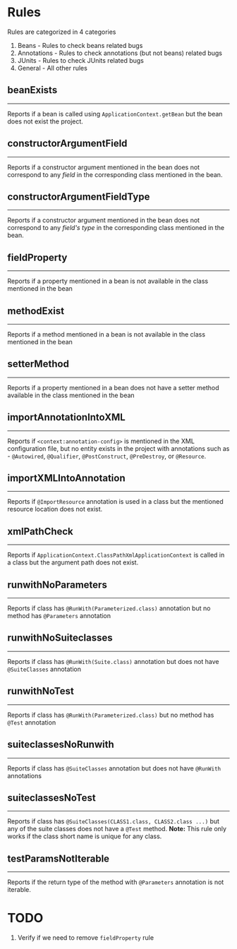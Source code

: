 # Rules
Rules are categorized in 4 categories</br>
1. Beans - Rules to check beans related bugs
2. Annotations - Rules to check annotations (but not beans) related bugs
3. JUnits - Rules to check JUnits related bugs
4. General - All other rules

## beanExists
---------------
Reports if a bean is called using `ApplicationContext.getBean` but the bean does not exist the project.

## constructorArgumentField
---------------
Reports if a constructor argument mentioned in the bean does not correspond to any *field* in the corresponding class mentioned in the bean.

## constructorArgumentFieldType
---------------
Reports if a constructor argument mentioned in the bean does not correspond to any *field's type* in the corresponding class mentioned in the bean.

## fieldProperty
---------------
Reports if a property mentioned in a bean is not available in the class mentioned in the bean

## methodExist
---------------
Reports if a method mentioned in a bean is not available in the class mentioned in the bean

## setterMethod
---------------
Reports if a property mentioned in a bean does not have a setter method available in the class mentioned in the bean

## importAnnotationIntoXML
---------------
Reports if `<context:annotation-config>` is mentioned in the XML configuration file, but no entity exists in the project with annotations such as - `@Autowired`, `@Qualifier`, `@PostConstruct`, `@PreDestroy`, or `@Resource`.

## importXMLIntoAnnotation
---------------
Reports if `@ImportResource` annotation is used in a class but the mentioned resource location does not exist.

## xmlPathCheck
---------------
Reports if `ApplicationContext.ClassPathXmlApplicationContext` is called in a class but the argument path does not exist.

## runwithNoParameters
---------------
Reports if class has `@RunWith(Parameterized.class)` annotation but no method has `@Parameters` annotation

## runwithNoSuiteclasses
---------------
Reports if class has `@RunWith(Suite.class)` annotation but does not have `@SuiteClasses` annotation

## runwithNoTest
---------------
Reports if class has `@RunWith(Parameterized.class)` but no method has `@Test` annotation

## suiteclassesNoRunwith
---------------
Reports if class has `@SuiteClasses` annotation but does not have `@RunWith` annotations

## suiteclassesNoTest
---------------
Reports if class has `@SuiteClasses(CLASS1.class, CLASS2.class ...)` but any of the suite classes does not have a `@Test` method. **Note:** This rule only works if the class short name is unique for any class.

## testParamsNotIterable
---------------
Reports if the return type of the method with `@Parameters` annotation is not iterable.

# TODO
1. Verify if we need to remove `fieldProperty` rule